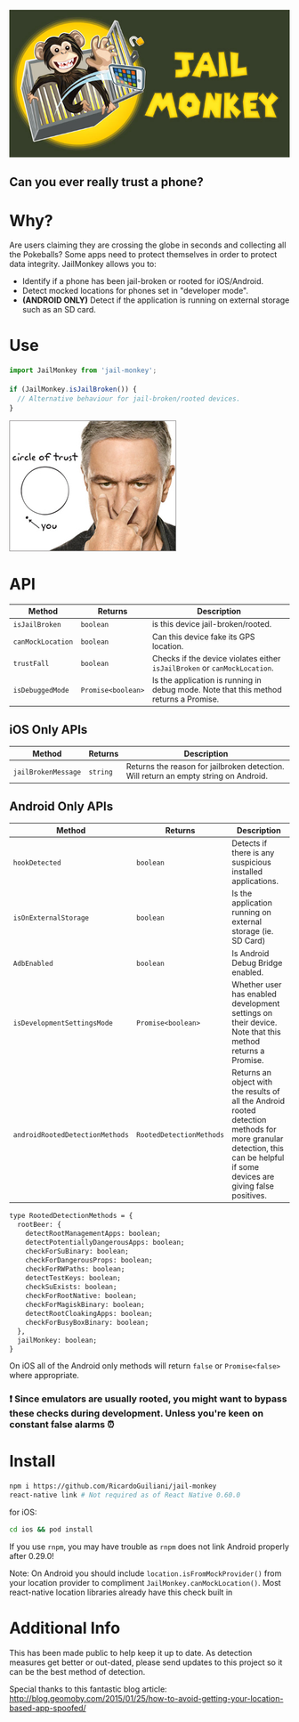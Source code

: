 ![Jail Monkey](./_art/JailMonkey.jpg)

## Can you ever really trust a phone?

# Why?

Are users claiming they are crossing the globe in seconds and collecting all the Pokeballs? Some apps need to protect themselves in order to protect data integrity. JailMonkey allows you to:

- Identify if a phone has been jail-broken or rooted for iOS/Android.
- Detect mocked locations for phones set in "developer mode".
- **(ANDROID ONLY)** Detect if the application is running on external storage such as an SD card.

# Use

```javascript
import JailMonkey from 'jail-monkey';

if (JailMonkey.isJailBroken()) {
  // Alternative behaviour for jail-broken/rooted devices.
}
```

![Circle of Trust](./_art/trust.jpg)

# API

| Method            | Returns            | Description                                                                           |
| ----------------- | ------------------ | ------------------------------------------------------------------------------------- |
| `isJailBroken`    | `boolean`          | is this device jail-broken/rooted.                                                    |
| `canMockLocation` | `boolean`          | Can this device fake its GPS location.                                                |
| `trustFall`       | `boolean`          | Checks if the device violates either `isJailBroken` or `canMockLocation`.             |
| `isDebuggedMode`  | `Promise<boolean>` | Is the application is running in debug mode. Note that this method returns a Promise. |

## iOS Only APIs

| Method              | Returns  | Description                                                                          |
| ------------------- | -------- | ------------------------------------------------------------------------------------ |
| `jailBrokenMessage` | `string` | Returns the reason for jailbroken detection. Will return an empty string on Android. |

## Android Only APIs

| Method                          | Returns                  | Description                                                                                                                                                                 |
| ------------------------------- | ------------------------ | --------------------------------------------------------------------------------------------------------------------------------------------------------------------------- |
| `hookDetected`                  | `boolean`                | Detects if there is any suspicious installed applications.                                                                                                                  |
| `isOnExternalStorage`           | `boolean`                | Is the application running on external storage (ie. SD Card)                                                                                                                |
| `AdbEnabled`                    | `boolean`                | Is Android Debug Bridge enabled.                                                                                                                                            |
| `isDevelopmentSettingsMode`     | `Promise<boolean>`       | Whether user has enabled development settings on their device. Note that this method returns a Promise.                                                                     |
| `androidRootedDetectionMethods` | `RootedDetectionMethods` | Returns an object with the results of all the Android rooted detection methods for more granular detection, this can be helpful if some devices are giving false positives. |

```
type RootedDetectionMethods = {
  rootBeer: {
    detectRootManagementApps: boolean;
    detectPotentiallyDangerousApps: boolean;
    checkForSuBinary: boolean;
    checkForDangerousProps: boolean;
    checkForRWPaths: boolean;
    detectTestKeys: boolean;
    checkSuExists: boolean;
    checkForRootNative: boolean;
    checkForMagiskBinary: boolean;
    detectRootCloakingApps: boolean;
    checkForBusyBoxBinary: boolean;
  },
  jailMonkey: boolean;
}
```

On iOS all of the Android only methods will return `false` or `Promise<false>` where appropriate.

### :exclamation: Since emulators are usually rooted, you might want to bypass these checks during development. Unless you're keen on constant false alarms :alarm_clock:

# Install

```bash
npm i https://github.com/RicardoGuiliani/jail-monkey
react-native link # Not required as of React Native 0.60.0
```

for iOS:

```bash
cd ios && pod install
```

If you use `rnpm`, you may have trouble as `rnpm` does not link Android properly after 0.29.0!

Note: On Android you should include `location.isFromMockProvider()` from your location provider to compliment `JailMonkey.canMockLocation()`. Most react-native location libraries already have this check built in

# Additional Info

This has been made public to help keep it up to date. As detection measures get better or out-dated, please send updates to this project so it can be the best method of detection.

Special thanks to this fantastic blog article: http://blog.geomoby.com/2015/01/25/how-to-avoid-getting-your-location-based-app-spoofed/
